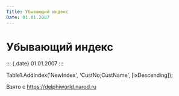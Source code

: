 ```yaml
---
Title: Убывающий индекс
Date: 01.01.2007
---
```



Убывающий индекс
================

::: {.date}
01.01.2007
:::

Table1.AddIndex(\'NewIndex\', \'CustNo;CustName\', \[ixDescending\]);

Взято с <https://delphiworld.narod.ru>
